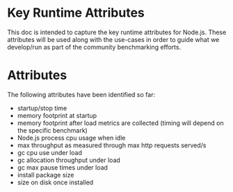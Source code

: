 # Key Runtime Attributes

This doc is intended to capture the key runtime attributes for Node.js.
These attributes will be used along with the use-cases in order to
guide what we develop/run as part of the community benchmarking
efforts.

# Attributes

The following attributes have been identified so far:

* startup/stop time
* memory footprint at startup
* memory footprint after load metrics are collected (timing will depend
  on the specific benchmark)
* Node.js process cpu usage when idle
* max throughput as measured through max http requests served/s
* gc cpu use under load
* gc allocation throughput under load
* gc max pause times under load
* install package size
* size on disk once installed

